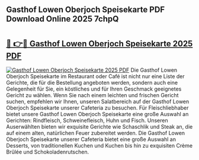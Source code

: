 ## Gasthof Lowen Oberjoch Speisekarte PDF Download Online 2025 7chpQ

# <h2><a href="http://gca2g2.nevu.top/?p=Gasthof+Lowen+Oberjoch+Speisekarte">🔗 👉🔴 Gasthof Lowen Oberjoch Speisekarte 2025 PDF</a></h2>

[![Gasthof Lowen Oberjoch Speisekarte 2025 PDF](https://i.imgur.com/dBaPXMq.png)](http://gca2g2.nevu.top/?p=Gasthof+Lowen+Oberjoch+Speisekarte)
Die Gasthof Lowen Oberjoch Speisekarte im Restaurant oder Café ist nicht nur eine Liste der Gerichte, die für die Bestellung angeboten werden, sondern auch eine Gelegenheit für Sie, ein köstliches und für Ihren Geschmack geeignetes Gericht zu wählen. Wenn Sie nach einem leichten und frischen Gericht suchen, empfehlen wir Ihnen, unseren Salatbereich auf der Gasthof Lowen Oberjoch Speisekarte unserer Cafeteria zu besuchen. Für Fleischliebhaber bietet unsere Gasthof Lowen Oberjoch Speisekarte eine große Auswahl an Gerichten: Rindfleisch, Schweinefleisch, Huhn und Fisch. Unseren Auserwählten bieten wir exquisite Gerichte wie Schaschlik und Steak an, die auf einem alten, natürlichen Feuer zubereitet werden. Die Gasthof Lowen Oberjoch Speisekarte unserer Cafeteria bietet eine große Auswahl an Desserts, von traditionellen Kuchen und Kuchen bis hin zu exquisiten Crème Brûlée und Schokoladenrutschen.
